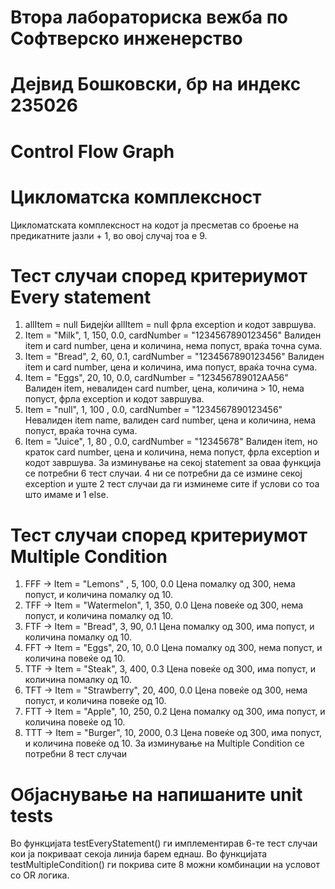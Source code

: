﻿# Втора лабораториска вежба по Софтверско инженерство
# Дејвид Бошковски, бр на индекс 235026
# Control Flow Graph
  
# Цикломатска комплексност
  Цикломатската комплексност на кодот ја пресметав со броење на предикатните јазли + 1, во овој случај тоа е 9.
# Тест случаи според критериумот Every statement
  1. allItem = null
     Бидејќи allItem = null фрла exception и кодот завршува.
  2. Item = "Milk", 1, 150, 0.0, cardNumber = "1234567890123456"
     Валиден item и card number, цена и количина, нема попуст, враќа точна сума. 
  3. Item = "Bread", 2, 60, 0.1, cardNumber = "1234567890123456"
     Валиден item и card number, цена и количина, има попуст, враќа точна сума.
  4. Item = "Eggs", 20, 10, 0.0, cardNumber = "123456789012AA56"
     Валиден item, невалиден card number, цена, количина > 10, нема попуст, фрла exception и кодот завршува.
  5. Item = "null", 1, 100 , 0.0, cardNumber = "1234567890123456"
     Невалиден item name, валиден card number, цена и количина, нема попуст, враќа точна сума.
  6. Item = "Juice", 1, 80 , 0.0, cardNumber = "12345678"
     Валиден item, но краток card number, цена и количина, нема попуст, фрла exception и кодот завршува.
  За изминување на секој statement за оваа функција се потребни 6 тест случаи. 4 ни се потребни да се измине секој 
  exception и уште 2 тест случаи да ги изминеме сите if услови со тоа што имаме и 1 else. 
# Тест случаи според критериумот Multiple Condition
  1. FFF -> Item = "Lemons" , 5, 100, 0.0
     Цена помалку од 300, нема попуст, и количина помалку од 10.
  2. TFF -> Item = "Watermelon", 1, 350, 0.0
     Цена повеќе од 300, нема попуст, и количина помалку од 10.
  3. FTF -> Item = "Bread", 3, 90, 0.1
     Цена помалку од 300, има попуст, и количина помалку од 10.
  4. FFT -> Item = "Eggs", 20, 10, 0.0
     Цена помалку од 300, нема попуст, и количина повеќе од 10.
  5. TTF -> Item = "Steak", 3, 400, 0.3
     Цена повеќе од 300, има попуст, и количина помалку од 10.
  6. TFT -> Item = "Strawberry", 20, 400, 0.0
     Цена повеќе од 300, нема попуст, и количина повеќе од 10.
  7. FTT -> Item = "Apple", 10, 250, 0.2
     Цена помалку од 300, има попуст, и количина повеќе од 10.
  8. TTT -> Item = "Burger", 10, 2000, 0.3
     Цена повеќе од 300, има попуст, и количина повеќе од 10.
  За изминување на Multiple Condition се потребни 8 тест случаи
# Објаснување на напишаните unit tests
  Во функцијата testEveryStatement() ги имплементирав 6-те тест случаи кои ја покриваат 
  секоја линија барем еднаш.
  Во функцијата testMultipleCondition() ги покрива сите 8 можни комбинации на условот со OR 
  логика.
